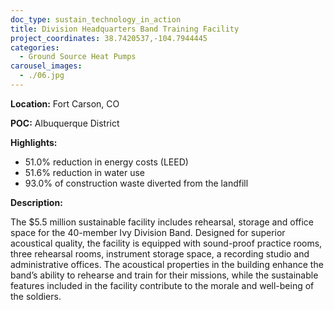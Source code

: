 ```yaml
---
doc_type: sustain_technology_in_action
title: Division Headquarters Band Training Facility
project_coordinates: 38.7420537,-104.7944445
categories:
  - Ground Source Heat Pumps
carousel_images:
  - ./06.jpg
---
```


**Location:** Fort Carson, CO

**POC:** Albuquerque District

**Highlights:**

- 51.0% reduction in energy costs (LEED)
- 51.6% reduction in water use
- 93.0% of construction waste diverted from the landfill

**Description:**

The \$5.5 million sustainable facility includes rehearsal, storage and office space for the 40-member Ivy Division Band. Designed for superior acoustical quality, the facility is equipped with sound-proof practice rooms, three rehearsal rooms, instrument storage space, a recording studio and administrative offices. The acoustical properties in the building enhance the band’s ability to rehearse and train for their missions, while the sustainable features included in the facility contribute to the morale and well-being of the soldiers.
